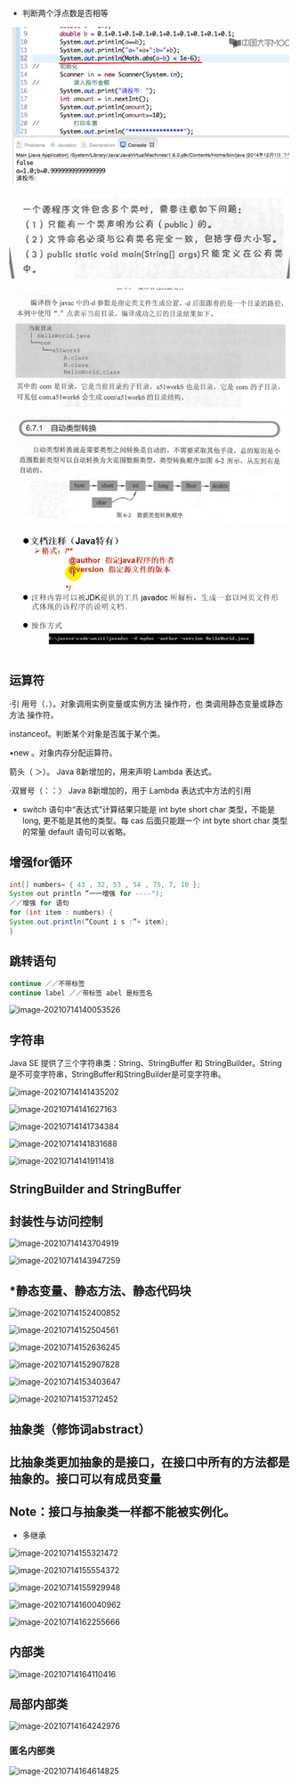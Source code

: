 - 判断两个浮点数是否相等

![image-20210615152333823](./assets/image-20210615152333823.png)

![image-20210615160318521](./assets/image-20210615160318521.png)

![image-20210615174313346](./assets/image-20210615174313346.png)

![image-20210615211429349](./assets/image-20210615211429349.png)

![image-20210711152923982](./assets/image-20210711152923982.png)

## 运算符

·引 用号（．）。对象调用实例变量或实例方法 操作符，也 类调用静态变量或静态方法 操作符。 

 instanceof。判断某个对象是否属于某个类。 

•new 。对象内存分配运算符。 

箭头（ ＞）。 Java 8新增加的，用来声明 Lambda 表达式。 

·双冒号（：：〉 Java 8新增加的，用于 Lambda 表达式中方法的引用

- switch 语句中“表达式”计算结果只能是 int byte short char 类型，不能是 long, 更不能是其他的类型。每 cas 后面只能跟一个 int byte short char 类型的常量 default 语句可以省略。

## 增强for循环

```java
int[] numbers= { 43 , 32, 53 , 54 , 75, 7, 10 };
System out println ”一一增强 for ----");
／／增强 for 语句
for (int item : numbers) {
System.out.println(”Count i s :”+ item);
}
```

## 跳转语句

```java
continue ／／不带标签
continue label ／／带标签 abel 是标签名
```

![image-20210714140053526](/home/monica/IdeaProjects/typora/Java/assets/image-20210714140053526.png)

## 字符串

Java SE 提供了三个字符串类：String、StringBuffer 和 StringBuilder。String 是不可变字符串，StringBuffer和StringBuilder是可变字符串。

![image-20210714141435202](/home/monica/IdeaProjects/typora/Java/assets/image-20210714141435202.png)

![image-20210714141627163](/home/monica/IdeaProjects/typora/Java/assets/image-20210714141627163.png)

![image-20210714141734384](/home/monica/IdeaProjects/typora/Java/assets/image-20210714141734384.png)

![image-20210714141831688](/home/monica/IdeaProjects/typora/Java/assets/image-20210714141831688.png)

![image-20210714141911418](/home/monica/IdeaProjects/typora/Java/assets/image-20210714141911418.png)

## StringBuilder and StringBuffer



## 封装性与访问控制

![image-20210714143704919](/home/monica/IdeaProjects/typora/Java/assets/image-20210714143704919.png)

![image-20210714143947259](/home/monica/IdeaProjects/typora/Java/assets/image-20210714143947259.png)

## *静态变量、静态方法、静态代码块



![image-20210714152400852](/home/monica/IdeaProjects/typora/Java/assets/image-20210714152400852.png)

![image-20210714152504561](/home/monica/IdeaProjects/typora/Java/assets/image-20210714152504561.png)

![image-20210714152636245](/home/monica/IdeaProjects/typora/Java/assets/image-20210714152636245.png)

![image-20210714152907828](/home/monica/IdeaProjects/typora/Java/assets/image-20210714152907828.png)

![image-20210714153403647](/home/monica/IdeaProjects/typora/Java/assets/image-20210714153403647.png)

![image-20210714153712452](/home/monica/IdeaProjects/typora/Java/assets/image-20210714153712452.png)

## 抽象类（修饰词abstract）

## 比抽象类更加抽象的是接口，在接口中所有的方法都是抽象的。接口可以有成员变量

## Note：接口与抽象类一样都不能被实例化。

- 多继承

![image-20210714155321472](/home/monica/IdeaProjects/typora/Java/assets/image-20210714155321472.png)

![image-20210714155554372](/home/monica/IdeaProjects/typora/Java/assets/image-20210714155554372.png)

![image-20210714155929948](/home/monica/IdeaProjects/typora/Java/assets/image-20210714155929948.png)

![image-20210714160040962](/home/monica/IdeaProjects/typora/Java/assets/image-20210714160040962.png)



![image-20210714162255666](/home/monica/IdeaProjects/typora/Java/assets/image-20210714162255666.png)



## 内部类

![image-20210714164110416](/home/monica/IdeaProjects/typora/Java/assets/image-20210714164110416.png)

## 局部内部类

![image-20210714164242976](/home/monica/IdeaProjects/typora/Java/assets/image-20210714164242976.png)

### 匿名内部类

![image-20210714164614825](/home/monica/IdeaProjects/typora/Java/assets/image-20210714164614825.png)


